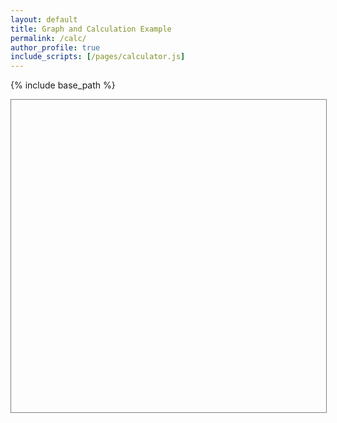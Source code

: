 ```yaml
---
layout: default
title: Graph and Calculation Example
permalink: /calc/
author_profile: true
include_scripts: [/pages/calculator.js]
---
```

{% include base_path %}

<div 
  id='add-viz'
  style='height:500px; width:100%; border:1px solid gray;'
>
</div>